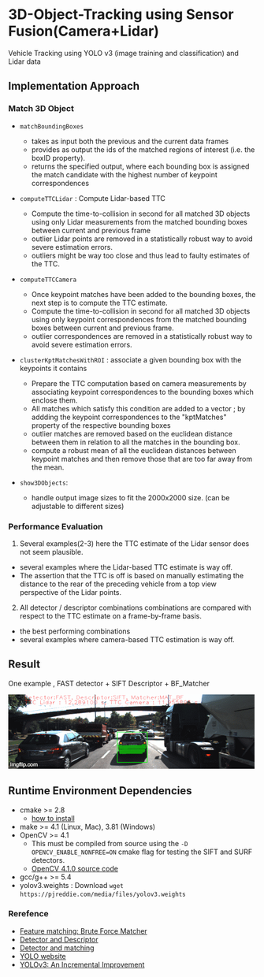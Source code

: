 # 3D-Object-Tracking using Sensor Fusion(Camera+Lidar) 
Vehicle Tracking using YOLO v3 (image training and classification) and Lidar data


## Implementation Approach

### Match 3D Object
* `matchBoundingBoxes`
    * takes as input both the previous and the current data frames 
    * provides as output the ids of the matched regions of interest (i.e. the boxID property). 
    * returns the specified output, where each bounding box is assigned the match candidate with the highest number of keypoint correspondences
    
* `computeTTCLidar` : Compute Lidar-based TTC
    * Compute the time-to-collision in second for all matched 3D objects using only Lidar measurements from the matched bounding boxes between current and previous frame
    * outlier Lidar points are removed in a statistically robust way to avoid severe estimation errors.
    * outliers might be way too close and thus lead to faulty estimates of the TTC.
    
* `computeTTCCamera`
    * Once keypoint matches have been added to the bounding boxes, the next step is to compute the TTC estimate.
    * Compute the time-to-collision in second for all matched 3D objects using only keypoint correspondences from the matched bounding boxes between current and previous frame.
    * outlier correspondences are removed in a statistically robust way to avoid severe estimation errors.

* `clusterKptMatchesWithROI` : associate a given bounding box with the keypoints it contains 
    * Prepare the TTC computation based on camera measurements by associating keypoint correspondences to the bounding boxes which enclose them. 
    * All matches which satisfy this condition are added to a vector ; by addding the keypoint correspondences to the "kptMatches" property of the respective bounding boxes
    * outlier matches are removed based on the euclidean distance between them in relation to all the matches in the bounding box.
    * compute a robust mean of all the euclidean distances between keypoint matches and then remove those that are too far away from the mean.
    
* `show3DObjects`:
    * handle output image sizes to fit the 2000x2000 size. (can be adjustable to different sizes)
    
### Performance Evaluation 
1. Several examples(2-3) here the TTC estimate of the Lidar sensor does not seem plausible.
* several examples where the Lidar-based TTC estimate is way off.
* The assertion that the TTC is off is based on manually estimating the distance to the rear of the preceding vehicle from a top view perspective of the Lidar points.

2. All detector / descriptor combinations combinations are compared with respect to the TTC estimate on a frame-by-frame basis.
* the best performing combinations 
* several examples where camera-based TTC estimation is way off.

## Result 
One example , FAST detector + SIFT Descriptor + BF_Matcher

![result](result.gif)

## Runtime Environment Dependencies
* cmake >= 2.8
  * [how to install](https://cmake.org/install/)
* make >= 4.1 (Linux, Mac), 3.81 (Windows)
* OpenCV >= 4.1
  * This must be compiled from source using the `-D OPENCV_ENABLE_NONFREE=ON` cmake flag for testing the SIFT and SURF detectors.
  * [OpenCV 4.1.0 source code](https://github.com/opencv/opencv/tree/4.1.0)
* gcc/g++ >= 5.4
* yolov3.weights : Download `wget https://pjreddie.com/media/files/yolov3.weights `

### Rerefence 
* [Feature matching: Brute Force Matcher](https://docs.opencv.org/3.4/dc/dc3/tutorial_py_matcher.html)
* [Detector and Descriptor](https://docs.opencv.org/2.4/modules/features2d/doc/feature_detection_and_description.html)
* [Detector and matching](https://medium.com/data-breach/introduction-to-feature-detection-and-matching-65e27179885d)
* [YOLO website](https://pjreddie.com/darknet/yolo/)
* [YOLOv3: An Incremental Improvement](https://arxiv.org/abs/1804.02767)



